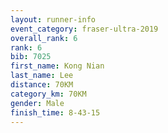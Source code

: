 ```yaml
---
layout: runner-info 
event_category: fraser-ultra-2019 
overall_rank: 6
rank: 6
bib: 7025
first_name: Kong Nian
last_name: Lee
distance: 70KM
category_km: 70KM
gender: Male
finish_time: 8-43-15
---
```

